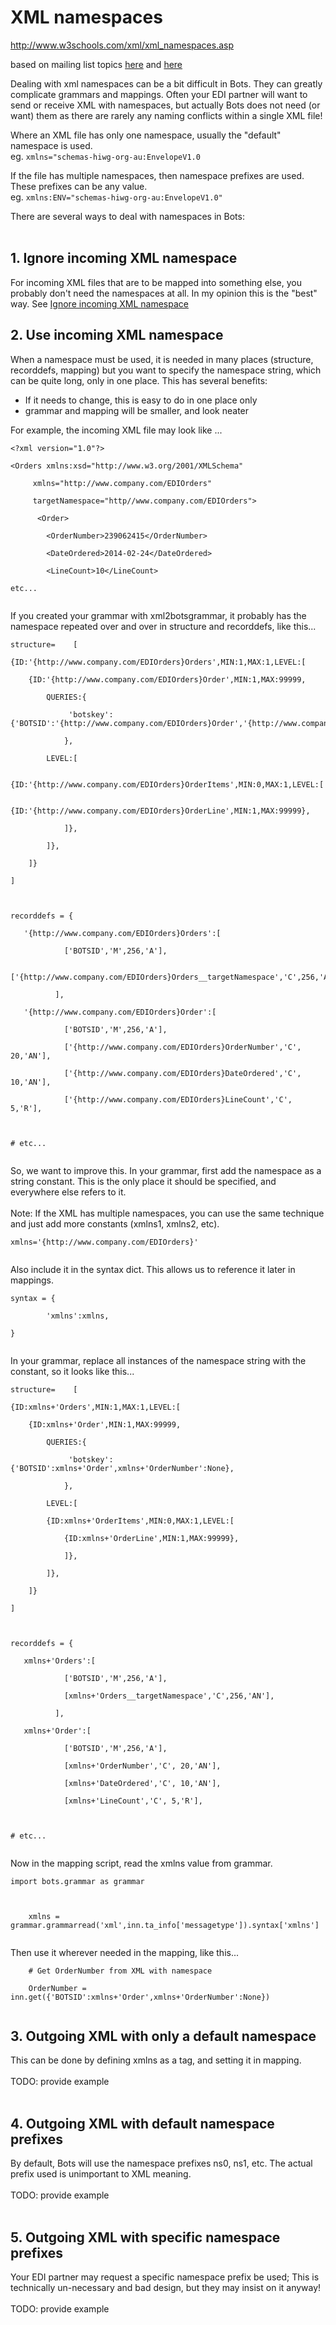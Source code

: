 # XML namespaces #

http://www.w3schools.com/xml/xml_namespaces.asp

based on mailing list topics [here](https://groups.google.com/forum/#!topic/botsmail/PtAjn6QApy4) and [here](https://code.google.com/p/bots/w/edit/XMLnamespace)

Dealing with xml namespaces can be a bit difficult in Bots. They can greatly complicate grammars and mappings. Often your EDI partner will want to send or receive XML with namespaces, but actually Bots does not need (or want) them as there are rarely any naming conflicts within a single XML file!

Where an XML file has only one namespace, usually the "default" namespace is used.<br>
eg. <code>xmlns="schemas-hiwg-org-au:EnvelopeV1.0</code>

If the file has multiple namespaces, then namespace prefixes are used. These prefixes can be any value.<br>
eg. <code>xmlns:ENV="schemas-hiwg-org-au:EnvelopeV1.0"</code>

There are several ways to deal with namespaces in Bots:<br>
<br>
<h2>1. Ignore incoming XML namespace</h2>
For incoming XML files that are to be mapped into something else, you probably don't need the namespaces at all. In my opinion this is the "best" way. See <a href='https://code.google.com/p/bots/wiki/RouteScriptsExample?ts=1415698918&updated=RouteScriptsExample#Example_7:_Preprocessing_to_ignore/remove_XML_namespaces'>Ignore incoming XML namespace</a>

<h2>2. Use incoming XML namespace</h2>
When a namespace must be used, it is needed in many places (structure, recorddefs, mapping) but you want to specify the namespace string, which can be quite long, only in one place. This has several benefits:<br>
<ul><li>If it needs to change, this is easy to do in one place only<br>
</li><li>grammar and mapping will be smaller, and look neater</li></ul>

For example, the incoming XML file may look like ...<br>
<pre><code>&lt;?xml version="1.0"?&gt;<br>
&lt;Orders xmlns:xsd="http://www.w3.org/2001/XMLSchema"<br>
     xmlns="http://www.company.com/EDIOrders"<br>
     targetNamespace="http//www.company.com/EDIOrders"&gt;<br>
      &lt;Order&gt;<br>
        &lt;OrderNumber&gt;239062415&lt;/OrderNumber&gt;<br>
        &lt;DateOrdered&gt;2014-02-24&lt;/DateOrdered&gt;<br>
        &lt;LineCount&gt;10&lt;/LineCount&gt;<br>
etc...<br>
</code></pre>

If you created your grammar with xml2botsgrammar, it probably has the namespace repeated over and over in structure and recorddefs, like this...<br>
<pre><code>structure=    [<br>
{ID:'{http://www.company.com/EDIOrders}Orders',MIN:1,MAX:1,LEVEL:[<br>
    {ID:'{http://www.company.com/EDIOrders}Order',MIN:1,MAX:99999,<br>
        QUERIES:{<br>
             'botskey':      {'BOTSID':'{http://www.company.com/EDIOrders}Order','{http://www.company.com/EDIOrders}OrderNumber':None},<br>
            },<br>
        LEVEL:[<br>
        {ID:'{http://www.company.com/EDIOrders}OrderItems',MIN:0,MAX:1,LEVEL:[<br>
            {ID:'{http://www.company.com/EDIOrders}OrderLine',MIN:1,MAX:99999},<br>
            ]},<br>
        ]},<br>
    ]}<br>
]<br>
<br>
recorddefs = {<br>
   '{http://www.company.com/EDIOrders}Orders':[<br>
            ['BOTSID','M',256,'A'],<br>
            ['{http://www.company.com/EDIOrders}Orders__targetNamespace','C',256,'AN'],<br>
          ],<br>
   '{http://www.company.com/EDIOrders}Order':[<br>
            ['BOTSID','M',256,'A'],<br>
            ['{http://www.company.com/EDIOrders}OrderNumber','C', 20,'AN'],<br>
            ['{http://www.company.com/EDIOrders}DateOrdered','C', 10,'AN'],<br>
            ['{http://www.company.com/EDIOrders}LineCount','C', 5,'R'],<br>
<br>
# etc...<br>
</code></pre>

So, we want to improve this. In your grammar, first add the namespace as a string constant. This is the only place it should be specified, and everywhere else refers to it.<br>
<br>
Note: If the XML has multiple namespaces, you can use the same technique and just add more constants (xmlns1, xmlns2, etc).<br>
<pre><code>xmlns='{http://www.company.com/EDIOrders}'<br>
</code></pre>

Also include it in the syntax dict. This allows us to reference it later in mappings.<br>
<pre><code>syntax = {<br>
        'xmlns':xmlns,<br>
}<br>
</code></pre>


In your grammar, replace all instances of the namespace string with the constant, so it looks like this...<br>
<pre><code>structure=    [<br>
{ID:xmlns+'Orders',MIN:1,MAX:1,LEVEL:[<br>
    {ID:xmlns+'Order',MIN:1,MAX:99999,<br>
        QUERIES:{<br>
             'botskey':      {'BOTSID':xmlns+'Order',xmlns+'OrderNumber':None},<br>
            },<br>
        LEVEL:[<br>
        {ID:xmlns+'OrderItems',MIN:0,MAX:1,LEVEL:[<br>
            {ID:xmlns+'OrderLine',MIN:1,MAX:99999},<br>
            ]},<br>
        ]},<br>
    ]}<br>
]<br>
<br>
recorddefs = {<br>
   xmlns+'Orders':[<br>
            ['BOTSID','M',256,'A'],<br>
            [xmlns+'Orders__targetNamespace','C',256,'AN'],<br>
          ],<br>
   xmlns+'Order':[<br>
            ['BOTSID','M',256,'A'],<br>
            [xmlns+'OrderNumber','C', 20,'AN'],<br>
            [xmlns+'DateOrdered','C', 10,'AN'],<br>
            [xmlns+'LineCount','C', 5,'R'],<br>
<br>
# etc...<br>
</code></pre>

Now in the mapping script, read the xmlns value from grammar.<br>
<pre><code>import bots.grammar as grammar<br>
<br>
    xmlns = grammar.grammarread('xml',inn.ta_info['messagetype']).syntax['xmlns']<br>
</code></pre>

Then use it wherever needed in the mapping, like this...<br>
<pre><code>    # Get OrderNumber from XML with namespace<br>
    OrderNumber = inn.get({'BOTSID':xmlns+'Order',xmlns+'OrderNumber':None})<br>
</code></pre>

<h2>3. Outgoing XML with only a default namespace</h2>

This can be done by defining xmlns as a tag, and setting it in mapping.<br>
<br>
TODO: provide example<br>
<br>
<h2>4. Outgoing XML with default namespace prefixes</h2>

By default, Bots will use the namespace prefixes ns0, ns1, etc. The actual prefix used is unimportant to XML meaning.<br>
<br>
TODO: provide example<br>
<br>
<h2>5. Outgoing XML with specific namespace prefixes</h2>

Your EDI partner may request a specific namespace prefix be used; This is technically un-necessary and bad design, but they may insist on it anyway!<br>
<br>
TODO: provide example